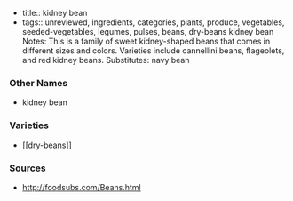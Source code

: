 - title:: kidney bean
- tags:: unreviewed, ingredients, categories, plants, produce, vegetables, seeded-vegetables, legumes, pulses, beans, dry-beans
kidney bean Notes: This is a family of sweet kidney-shaped beans that comes in different sizes and colors. Varieties include cannellini beans, flageolets, and red kidney beans. Substitutes: navy bean

### Other Names

* kidney bean

### Varieties

* [[dry-beans]]

### Sources
* http://foodsubs.com/Beans.html
